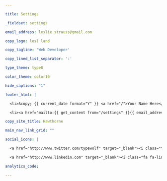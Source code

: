 ---
title: Settings
_fieldset: settings
email_address: leslie.strauss@gmail.com
copy_logo: lesl land
copy_tagline: 'Web Developer'
copy_lined_list_separator: ':'
type_theme: type8
color_theme: color10
hide_captions: "1"
footer_html: |
  <li>&copy; {{ current_date format="Y" }} <a href="/">Your Name Here</a>. All rights reserved.</li>
  <li><a href="mailto:{{ get_content from="/settings" }}{{ email_address|obfuscate }}{{ /get_content }}"><i class="fa fa-envelope-o"></i> {{ get_content from="/settings" }}{{ email_address|obfuscate }}{{ /get_content }}</a></li>
copy_site_title: Hawthorne
main_nav_link_grid: ""
social_icons: |
  <a href="http://www.twitter.com/typewolf" target="_blank"><i class="fa fa-twitter-square fa-2x"></i></a>
  <a href="http://www.linkedin.com" target="_blank"><i class="fa fa-linkedin-square fa-2x"></i></a>
analytics_code:
---












































































